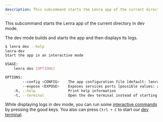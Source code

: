 ```yaml
---
description: This subcommand starts the Lenra app of the current directory in dev mode.
---
```


This subcommand starts the Lenra app of the current directory in dev mode.

The dev mode builds and starts the app and then displays its logs.

```bash
$ lenra dev --help
lenra-dev 
Start the app in an interactive mode

USAGE:
    lenra dev [OPTIONS]

OPTIONS:
        --config <CONFIG>    The app configuration file [default: lenra.yml]
        --expose <EXPOSE>    Exposes services ports [possible values: app, devtool, postgres, mongo]
    -h, --help               Print help information
    -t, --terminal           Open the dev terminal instead of starting the interactive mode
```

While displaying logs in dev mode, you can run some [interactive commands](./interactive.md) by pressing the good keys.
You also can press `Ctrl + C` to start our [dev terminal](./terminal.md).

